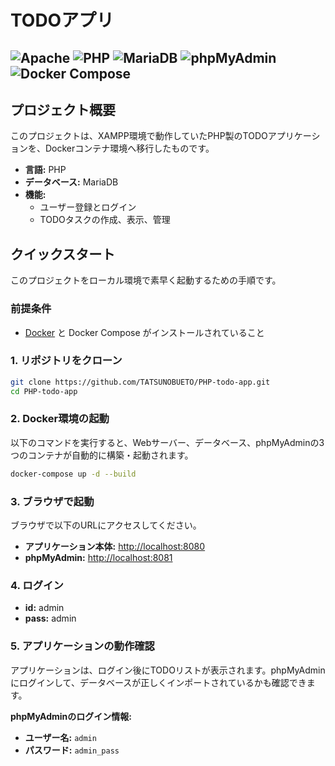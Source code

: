 
# TODOアプリ

![Apache](https://img.shields.io/badge/Apache-D22128?style=for-the-badge&logo=apache&logoColor=white) ![PHP](https://img.shields.io/badge/PHP-777BB4?style=for-the-badge&logo=php&logoColor=white) ![MariaDB](https://img.shields.io/badge/MariaDB-003545?style=for-the-badge&logo=mariadb&logoColor=white) ![phpMyAdmin](https://img.shields.io/badge/phpMyAdmin-6C8A97?style=for-the-badge&logo=phpmyadmin&logoColor=white) ![Docker Compose](https://img.shields.io/badge/Docker%20Compose-00445C?style=for-the-badge&logo=docker&logoColor=white)
-----
## プロジェクト概要

このプロジェクトは、XAMPP環境で動作していたPHP製のTODOアプリケーションを、Dockerコンテナ環境へ移行したものです。

  * **言語:** PHP
  * **データベース:** MariaDB
  * **機能:**
      * ユーザー登録とログイン
      * TODOタスクの作成、表示、管理

## クイックスタート

このプロジェクトをローカル環境で素早く起動するための手順です。

### 前提条件

  * [Docker](https://www.docker.com/) と Docker Compose がインストールされていること

### 1\. リポジトリをクローン

```bash
git clone https://github.com/TATSUNOBUETO/PHP-todo-app.git
cd PHP-todo-app
```


### 2\. Docker環境の起動

以下のコマンドを実行すると、Webサーバー、データベース、phpMyAdminの3つのコンテナが自動的に構築・起動されます。

```bash
docker-compose up -d --build
```

### 3\. ブラウザで起動

ブラウザで以下のURLにアクセスしてください。

  * **アプリケーション本体:** [http://localhost:8080](https://www.google.com/search?q=http://localhost:8080)
  * **phpMyAdmin:** [http://localhost:8081](https://www.google.com/search?q=http://localhost:8081)
  
### 4\. ログイン

  * **id:** admin
  * **pass:** admin

### 5\. アプリケーションの動作確認

アプリケーションは、ログイン後にTODOリストが表示されます。phpMyAdminにログインして、データベースが正しくインポートされているかも確認できます。

**phpMyAdminのログイン情報:**

  * **ユーザー名:** `admin`
  * **パスワード:** `admin_pass`